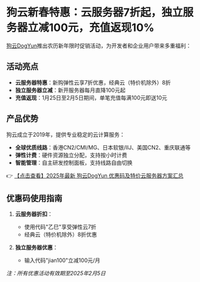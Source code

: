 # 狗云新春特惠：云服务器7折起，独立服务器立减100元，充值返现10%

[狗云DogYun](https://bit.ly/DogYun)推出农历新年限时促销活动，为开发者和企业用户带来多重福利：

## 活动亮点
- **云服务器特惠**：新购弹性云享7折优惠，经典云（特价机除外）8折
- **独立服务器立减**：新开服务器每月直降100元起
- **充值返现**：1月25日至2月5日期间，单笔充值每满100元即送10元

## 产品优势
狗云成立于2019年，提供专业稳定的云计算服务：
- **全球优质线路**：香港CN2/CMI/MG、日本软银/IIJ、美国CN2、重庆联通等
- **弹性计费**：硬件资源独立分配，支持按小时计费
- **智能管理**：自主研发控制面板，支持线路自由切换

👉 [【点击查看】2025年最新 狗云DogYun 优惠码及特价云服务器方案汇总](https://bit.ly/DogYun)

## 优惠码使用指南
1. **云服务器折扣**：
   - 使用代码"乙巳"享受弹性云7折
   - 经典云（特价机除外）8折优惠

2. **独立服务器优惠**：
   - 输入代码"jian100"立减100元/月

*注：所有优惠活动有效期至2025年2月5日*